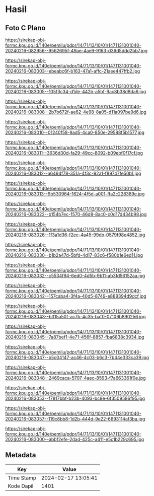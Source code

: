 # Hasil

## Foto C Plano

https://sirekap-obj-formc.kpu.go.id/140e/pemilu/pdpr/14/71/13/10/01/1471131001040-20240216-082956--9562695f-49ae-4ae9-9163-d36d5ddd2bb7.jpg

https://sirekap-obj-formc.kpu.go.id/140e/pemilu/pdpr/14/71/13/10/01/1471131001040-20240216-083003--ebeabc6f-b163-47a1-affc-21aee447ffb2.jpg

https://sirekap-obj-formc.kpu.go.id/140e/pemilu/pdpr/14/71/13/10/01/1471131001040-20240216-083005--105f3c34-d1de-442b-a5bf-9ac8b38d8da6.jpg

https://sirekap-obj-formc.kpu.go.id/140e/pemilu/pdpr/14/71/13/10/01/1471131001040-20240216-083008--2b7b672f-ae62-4e98-8a05-d11a097be9d6.jpg

https://sirekap-obj-formc.kpu.go.id/140e/pemilu/pdpr/14/71/13/10/01/1471131001040-20240216-083010--01240f58-9ad5-4ca0-850e-29588f5b1577.jpg

https://sirekap-obj-formc.kpu.go.id/140e/pemilu/pdpr/14/71/13/10/01/1471131001040-20240216-083011--3636d30d-fa29-49cc-8092-b09ebf0f17cf.jpg

https://sirekap-obj-formc.kpu.go.id/140e/pemilu/pdpr/14/71/13/10/01/1471131001040-20240216-083012--a6494f78-351a-4f3c-92a1-f89747fe50b1.jpg

https://sirekap-obj-formc.kpu.go.id/140e/pemilu/pdpr/14/71/13/10/01/1471131001040-20240216-083013--9b530964-1624-4f5d-a001-ffa2c228389e.jpg

https://sirekap-obj-formc.kpu.go.id/140e/pemilu/pdpr/14/71/13/10/01/1471131001040-20240216-083022--b154b7ec-1570-46d8-8ac0-c0d17d434b98.jpg

https://sirekap-obj-formc.kpu.go.id/140e/pemilu/pdpr/14/71/13/10/01/1471131001040-20240216-083026--1f3a1d36-f2ec-4a45-99db-0579f98e4852.jpg

https://sirekap-obj-formc.kpu.go.id/140e/pemilu/pdpr/14/71/13/10/01/1471131001040-20240216-083030--b1b2a47d-5bfd-4d17-83c6-f580b1e6ed11.jpg

https://sirekap-obj-formc.kpu.go.id/140e/pemilu/pdpr/14/71/13/10/01/1471131001040-20240216-083032--c5534f94-6ed0-4d5b-9b11-ab3fd56152aa.jpg

https://sirekap-obj-formc.kpu.go.id/140e/pemilu/pdpr/14/71/13/10/01/1471131001040-20240216-083042--157caba4-3f4a-40d5-8749-e888394d9dcf.jpg

https://sirekap-obj-formc.kpu.go.id/140e/pemilu/pdpr/14/71/13/10/01/1471131001040-20240216-083043--b315a50f-ac7b-4c35-baf0-07106b890256.jpg

https://sirekap-obj-formc.kpu.go.id/140e/pemilu/pdpr/14/71/13/10/01/1471131001040-20240216-083045--7a87bef1-4e71-456f-8857-fba6838c3934.jpg

https://sirekap-obj-formc.kpu.go.id/140e/pemilu/pdpr/14/71/13/10/01/1471131001040-20240216-083047--b5c04147-ac46-4c03-b6c3-7b44e333ca39.jpg

https://sirekap-obj-formc.kpu.go.id/140e/pemilu/pdpr/14/71/13/10/01/1471131001040-20240216-083048--2469caca-5707-4aec-8593-f7a663361f0e.jpg

https://sirekap-obj-formc.kpu.go.id/140e/pemilu/pdpr/14/71/13/10/01/1471131001040-20240216-083053--f7817bbf-b23b-4093-bc9e-6f3509586f95.jpg

https://sirekap-obj-formc.kpu.go.id/140e/pemilu/pdpr/14/71/13/10/01/1471131001040-20240216-083057--119c8bb8-1d2b-444d-9e22-6693114af3ba.jpg

https://sirekap-obj-formc.kpu.go.id/140e/pemilu/pdpr/14/71/13/10/01/1471131001040-20240216-083000--abbf2efe-2dad-425c-a411-e5c1b229c695.jpg


## Metadata

| Key        | Value               |
| ---------- | ------------------- |
| Time Stamp | 2024-02-17 13:05:41 |
| Kode Dapil | 1401                |



